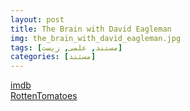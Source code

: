 ```yaml
---
layout: post
title: The Brain with David Eagleman 
img: the_brain_with_david_eagleman.jpg
tags: [مستند, علمی, زیست]
categories: [مستند]
---
```


[imdb](https://www.imdb.com/title/tt3923774/)  
[RottenTomatoes](https://www.rottentomatoes.com/tv/the-brain-with-david-eagleman/s01)